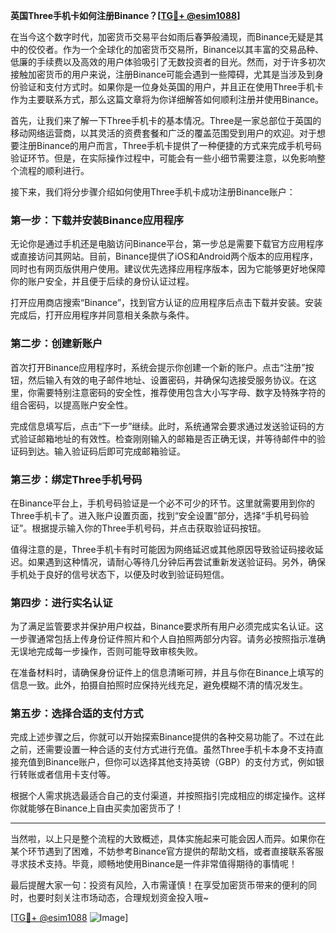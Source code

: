 **英国Three手机卡如何注册Binance？[[TG💪+ @esim1088](https://t.me/s/esim1088)]**

在当今这个数字时代，加密货币交易平台如雨后春笋般涌现，而Binance无疑是其中的佼佼者。作为一个全球化的加密货币交易所，Binance以其丰富的交易品种、低廉的手续费以及高效的用户体验吸引了无数投资者的目光。然而，对于许多初次接触加密货币的用户来说，注册Binance可能会遇到一些障碍，尤其是当涉及到身份验证和支付方式时。如果你是一位身处英国的用户，并且正在使用Three手机卡作为主要联系方式，那么这篇文章将为你详细解答如何顺利注册并使用Binance。

首先，让我们来了解一下Three手机卡的基本情况。Three是一家总部位于英国的移动网络运营商，以其灵活的资费套餐和广泛的覆盖范围受到用户的欢迎。对于想要注册Binance的用户而言，Three手机卡提供了一种便捷的方式来完成手机号码验证环节。但是，在实际操作过程中，可能会有一些小细节需要注意，以免影响整个流程的顺利进行。

接下来，我们将分步骤介绍如何使用Three手机卡成功注册Binance账户：

### 第一步：下载并安装Binance应用程序

无论你是通过手机还是电脑访问Binance平台，第一步总是需要下载官方应用程序或直接访问其网站。目前，Binance提供了iOS和Android两个版本的应用程序，同时也有网页版供用户使用。建议优先选择应用程序版本，因为它能够更好地保障你的账户安全，并且便于后续的身份认证过程。

打开应用商店搜索“Binance”，找到官方认证的应用程序后点击下载并安装。安装完成后，打开应用程序并同意相关条款与条件。

### 第二步：创建新账户

首次打开Binance应用程序时，系统会提示你创建一个新的账户。点击“注册”按钮，然后输入有效的电子邮件地址、设置密码，并确保勾选接受服务协议。在这里，你需要特别注意密码的安全性，推荐使用包含大小写字母、数字及特殊字符的组合密码，以提高账户安全性。

完成信息填写后，点击“下一步”继续。此时，系统通常会要求通过发送验证码的方式验证邮箱地址的有效性。检查刚刚输入的邮箱是否正确无误，并等待邮件中的验证码到达。输入验证码后即可完成邮箱验证。

### 第三步：绑定Three手机号码

在Binance平台上，手机号码验证是一个必不可少的环节。这里就需要用到你的Three手机卡了。进入账户设置页面，找到“安全设置”部分，选择“手机号码验证”。根据提示输入你的Three手机号码，并点击获取验证码按钮。

值得注意的是，Three手机卡有时可能因为网络延迟或其他原因导致验证码接收延迟。如果遇到这种情况，请耐心等待几分钟后再尝试重新发送验证码。另外，确保手机处于良好的信号状态下，以便及时收到验证码短信。

### 第四步：进行实名认证

为了满足监管要求并保护用户权益，Binance要求所有用户必须完成实名认证。这一步骤通常包括上传身份证件照片和个人自拍照两部分内容。请务必按照指示准确无误地完成每一步操作，否则可能导致审核失败。

在准备材料时，请确保身份证件上的信息清晰可辨，并且与你在Binance上填写的信息一致。此外，拍摄自拍照时应保持光线充足，避免模糊不清的情况发生。

### 第五步：选择合适的支付方式

完成上述步骤之后，你就可以开始探索Binance提供的各种交易功能了。不过在此之前，还需要设置一种合适的支付方式进行充值。虽然Three手机卡本身不支持直接充值到Binance账户，但你可以选择其他支持英镑（GBP）的支付方式，例如银行转账或者信用卡支付等。

根据个人需求挑选最适合自己的支付渠道，并按照指引完成相应的绑定操作。这样你就能够在Binance上自由买卖加密货币了！

---

当然啦，以上只是整个流程的大致概述，具体实施起来可能会因人而异。如果你在某个环节遇到了困难，不妨参考Binance官方提供的帮助文档，或者直接联系客服寻求技术支持。毕竟，顺畅地使用Binance是一件非常值得期待的事情呢！

最后提醒大家一句：投资有风险，入市需谨慎！在享受加密货币带来的便利的同时，也要时刻关注市场动态，合理规划资金投入哦~

[[TG💪+ @esim1088](https://t.me/s/esim1088) ![Image](https://i.postimg.cc/4NQfJmqS/Snipaste-2025-05-13-00-14-12.png)]